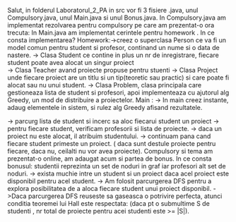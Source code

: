 Salut, in folderul Laboratorul_2_PA in src vor fi 3 fisiere .java, unul Compulsory.java, unul Main.java si unul Bonus.java.
In Compulsory.java am implementat rezolvarea pentru compulsory pe care am prezentat-o ora trecuta:
In Main.java am implementat cerintele pentru homework .
In ce consta implementarea? Homework:->creez o superclasa Person ce va fi un model comun pentru student si profesor, 					      continand un nume si o data de nastere.
                                     -> Clasa Student ce contine in plus un nr de inregistrare, fiecare student poate avea 					alocat un singur proiect                                     
                                     -> Clasa Teacher avand proiecte propuse pentru stuenti
                                     -> Clasa Project unde fiecare proiect are un titlu si un tip(teoretic sau practic) si care poate fi alocat sau nu unui student.
                                     -> Clasa Problem, clasa principala care gestioneaza lista de student si profesori, apoi implementeaza cu ajutorul alg Greedy, un mod de distribuire a proiectelor.
                            Main :  -> In main creez instante, adaug elementele in sistem, si rulez alg Greedy afisand rezultatele.

-> parcurg lista de student si incerc sa aloc fiecarui student un proiect
-> pentru fiecare student, verificam profesorii si lista de proiecte. 
-> daca un proiect nu este alocat, il atribuim studentului.
-> continuam pana cand fiecare student  primeste un proiect. ( daca sunt destule proiecte pentru fiecare, daca nu, ceilalti nu vor avea proiecte).
Compulsory si tema am prezentat-o online, am adaugat acum si partea de bonus.
In ce consta bonusul: studentii reprezinta un set de noduri in graf iar profesori alt set de noduri.
-> exista muchie intre un student si un proiect daca acel proiect este disponibil pentru acel student.
-> Am folosit parcurgerea DFS pentru a explora posibilitatea de a aloca fiecare student unui proiect disponibil.
->Daca parcurgerea DFS reuseste sa gaseasca o potrivire perfecta, atunci conditia teoremei lui Hall este respectata: (daca pt o submultime S de studenti , nr total de proiecte pentru acei studenti este >= |S|).
